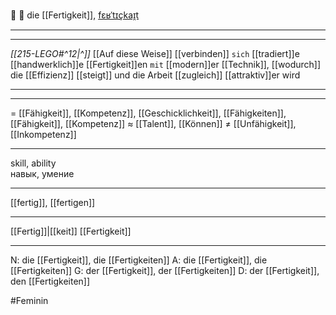 💪 🔴 die [[Fertigkeit]], [fɛʁˈtɪçkaɪ̯t](https://youglish.com/pronounce/Fertigkeit/german)  

---
---

*[[215-LEGO#^12|^]]* [[Auf diese Weise]] [[verbinden]] `sich` [[tradiert]]e [[handwerklich]]e [[Fertigkeit]]en `mit` [[modern]]er [[Technik]], [[wodurch]] die [[Effizienz]] [[steigt]] und die Arbeit [[zugleich]] [[attraktiv]]er wird



----






---
= [[Fähigkeit]], [[Kompetenz]], [[Geschicklichkeit]], [[Fähigkeiten]], [[Fähigkeit]], [[Kompetenz]]
≈ [[Talent]], [[Können]]
≠ [[Unfähigkeit]], [[Inkompetenz]]

---
skill, ability  
навык, умение

---
[[fertig]], [[fertigen]]

---
[[Fertig]]|[[keit]]
[[Fertigkeit]]


---
N: die [[Fertigkeit]], die [[Fertigkeiten]]
A: die [[Fertigkeit]], die [[Fertigkeiten]]
G: der [[Fertigkeit]], der [[Fertigkeiten]]
D: der [[Fertigkeit]], den [[Fertigkeiten]]


#Feminin 